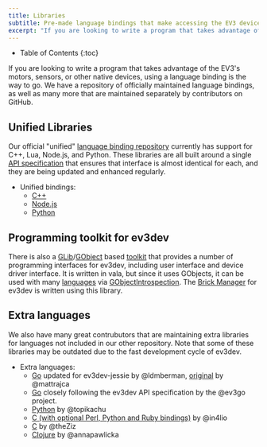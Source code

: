 ```yaml
---
title: Libraries
subtitle: Pre-made language bindings that make accessing the EV3 device drivers easy
excerpt: "If you are looking to write a program that takes advantage of the EV3's motors, sensors, or other native devices, using a language binding is the way to go."
---
```


* Table of Contents
{:toc}

If you are looking to write a program that takes advantage of the EV3's motors, sensors, or other native devices,
using a language binding is the way to go.
We have a repository of officially maintained language bindings, as well as many more that are maintained separately by contributors on GitHub.

## Unified Libraries

Our official "unified" [language binding repository](http://github.com/ev3dev/ev3dev-lang)
currently has support for C++, Lua, Node.js, and Python.
These libraries are all built around a single
[API specification](http://ev3dev-lang.readthedocs.org/en/latest/spec.html)
that ensures that interface is almost identical for each, and they are being updated and
enhanced regularly.

* Unified bindings:
    * [C++](https://github.com/ddemidov/ev3dev-lang-cpp)
    * [Node.js](https://github.com/wasabifan/ev3dev-lang-js)
    * [Python](https://github.com/rhempel/ev3dev-lang-python)

## Programming toolkit for ev3dev

There is also a [GLib]/[GObject] based [toolkit][ev3devKit] that provides a number of
programming interfaces for ev3dev, including user interface and device driver
interface.  It is written in vala, but since it uses GObjects, it can be used
with many [languages] via [GObjectIntrospection]. The [Brick Manager][brickman]
for ev3dev is written using this library.

[ev3devKit]: https://github.com/ev3dev/ev3devKit
[GLib]: https://developer.gnome.org/glib/stable/index.html
[GObject]: https://developer.gnome.org/gobject/stable/index.html
[languages]: https://wiki.gnome.org/Projects/GObjectIntrospection/Users
[GObjectIntrospection]: https://wiki.gnome.org/Projects/GObjectIntrospection
[brickman]: https://github.com/ev3dev/brickman


## Extra languages
We also have many great contrubutors that are maintaining extra libraries for
languages not included in our other repository.  Note that some of these
libraries may be outdated due to the fast development cycle of ev3dev.

* Extra languages:
    * [Go](https://github.com/ldmberman/GoEV3) updated for ev3dev-jessie by @ldmberman, [original](https://github.com/mattrajca/GoEV3) by @mattrajca
    * [Go](https://github.com/ev3go/ev3dev) closely following the ev3dev API specification by the @ev3go project.
    * [Python](https://github.com/topikachu/python-ev3) by @topikachu
    * [C (with optional Perl, Python and Ruby bindings)](https://github.com/in4lio/ev3dev-c) by @in4lio
    * [C](https://github.com/theZiz/ev3c) by @theZiz
    * [Clojure](https://github.com/annapawlicka/clj-ev3dev) by @annapawlicka
